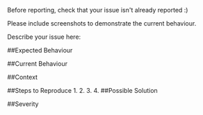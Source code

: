 <!---
Thanks for contributing to the Code for Australia Standards 😄 ! You are awesome !
-->
Before reporting, check that your issue isn't already reported :)

Please include screenshots to demonstrate the current behaviour.

Describe your issue here:

##Expected Behaviour
<!-- what should happen -->
##Current Behaviour
<!-- what is happening instead -->
##Context
<!-- browser, device, logged in state, etc -->
##Steps to Reproduce
1.
2.
3.
4.
##Possible Solution
<!-- how this could be solved -->
##Severity
<!-- pick a label -->
